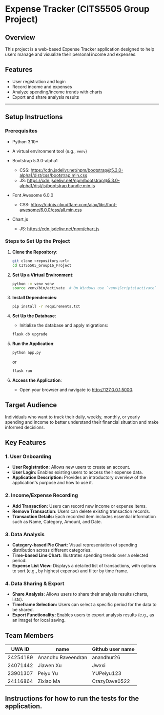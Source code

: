 # Expense Tracker (CITS5505 Group Project)

## Overview

This project is a web-based Expense Tracker application designed to help users manage and visualize their personal income and expenses.

## Features

- User registration and login
- Record income and expenses
- Analyze spending/income trends with charts
- Export and share analysis results

---

## Setup Instructions

### Prerequisites

- Python 3.10+
- A virtual environment tool (e.g., `venv`)

- Bootstrap 5.3.0-alpha1 
  - CSS: https://cdn.jsdelivr.net/npm/bootstrap@5.3.0-alpha1/dist/css/bootstrap.min.css  
  - JS: https://cdn.jsdelivr.net/npm/bootstrap@5.3.0-alpha1/dist/js/bootstrap.bundle.min.js

- Font Awesome 6.0.0 
  - CSS: https://cdnjs.cloudflare.com/ajax/libs/font-awesome/6.0.0/css/all.min.css

- Chart.js  
  - JS: https://cdn.jsdelivr.net/npm/chart.js

### Steps to Set Up the Project

1. **Clone the Repository**:
   ```bash
   git clone <repository-url>
   cd CITS5505_Group16_Project
   ```
2. **Set Up a Virtual Environment**:
   ```bash
   python -m venv venv
   source venv/bin/activate  # On Windows use `venv\Scripts\activate`
   ```
3. **Install Dependencies**:
   ```bash
   pip install -r requirements.txt
   ```
4. **Set Up the Database**:
   - Initialize the database and apply migrations:
   ```bash
   flask db upgrade
   ```
5. **Run the Application**:

   ```bash
   python app.py
   ```

      or

   ```bash
   flask run
   ```

1. **Access the Application**:
   - Open your browser and navigate to http://127.0.0.1:5000.

## Target Audience

Individuals who want to track their daily, weekly, monthly, or yearly spending and income to better understand their financial situation and make informed decisions.

## Key Features

### 1. User Onboarding

- **User Registration:** Allows new users to create an account.
- **User Login:** Enables existing users to access their expense data.
- **Application Description:** Provides an introductory overview of the application's purpose and how to use it.

### 2. Income/Expense Recording

- **Add Transaction:** Users can record new income or expense items.
- **Remove Transaction:** Users can delete existing transaction records.
- **Transaction Details:** Each recorded item includes essential information such as Name, Category, Amount, and Date.

### 3. Data Analysis

- **Category-based Pie Chart:** Visual representation of spending distribution across different categories.
- **Time-based Line Chart:** Illustrates spending trends over a selected period.
- **Expense List View:** Displays a detailed list of transactions, with options to sort (e.g., by highest expense) and filter by time frame.

### 4. Data Sharing & Export

- **Share Analysis:** Allows users to share their analysis results (charts, lists).
- **Timeframe Selection:** Users can select a specific period for the data to be shared.
- **Export Functionality:** Enables users to export analysis results (e.g., as an image) for local saving.

## Team Members

| UWA ID   | name               | Github user name |
| -------- | ------------------ | ---------------- |
| 24254189 | Anandhu Raveendran | anandhur26       |
| 24071442 | Jiawen Xu          | Jwxxi            |
| 23901307 | Peiyu Yu           | YUPeiyu123       |
| 24116864 | Zixiao Ma          | CrazyDave0522    |

## Instructions for how to run the tests for the application.
